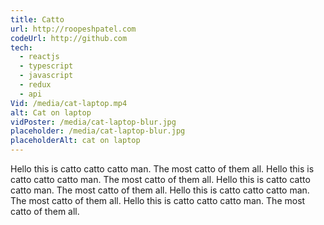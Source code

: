 ```yaml
---
title: Catto
url: http://roopeshpatel.com
codeUrl: http://github.com
tech:
  - reactjs
  - typescript
  - javascript
  - redux
  - api
Vid: /media/cat-laptop.mp4
alt: Cat on laptop
vidPoster: /media/cat-laptop-blur.jpg
placeholder: /media/cat-laptop-blur.jpg
placeholderAlt: cat on laptop
---
```

Hello this is catto catto catto man. The most catto of them all. Hello this is catto catto catto man. The most catto of them all. Hello this is catto catto catto man. The most catto of them all. Hello this is catto catto catto man. The most catto of them all. Hello this is catto catto catto man. The most catto of them all.